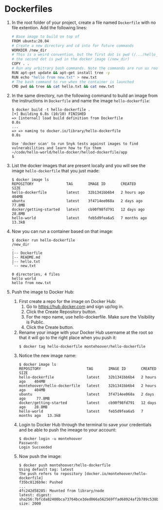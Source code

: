 # Dockerfiles

1. In the root folder of your project, create a file named `Dockerfile` with no file extention. Add the following lines:
    ```bash
    # Base image to build on top of
    FROM ubuntu:20.04
    # Create a new directory and cd into for future commands
    WORKDIR /new_dir
    # This is a weird convention, but the first dot is pwd (/.../hello_dockerfile) on the host machine and
    # the second dot is pwd in the docker image (/new_dir)
    COPY . .
    # Run any arbitrary bash commands. Note the commands are run as root so you don't have to use sudo
    RUN apt-get update && apt-get install tree -y
    RUN echo "hello from new.txt" > new.txt
    # The bash command to run when the container is launched
    CMD pwd && tree && cat hello.txt && cat new.txt

    ```

2. In the same directory, run the following command to build an image from the instructions in `Dockerfile` and name the image `hello-dockerfile`:
    ```
    $ docker build -t hello-dockerfile .
    [+] Building 6.8s (10/10) FINISHED
    => [internal] load build definition from Dockerfile                                                                            0.0s
    ...
    => => naming to docker.io/library/hello-dockerfile                                                                             0.0s

    Use 'docker scan' to run Snyk tests against images to find vulnerabilities and learn how to fix them
    ~/code/hello-world/hello-docker/hellod-dockerfile/app
    $
    ```

3. List the docker images that are present locally and you will see the image `hello-dockerfile` that you just made:
    ```
    $ docker image ls
    REPOSITORY               TAG       IMAGE ID       CREATED        SIZE
    hello-dockerfile         latest    32b1341bb6b4   2 hours ago    404MB
    ubuntu                   latest    3f4714ee068a   2 days ago     77.8MB
    docker/getting-started   latest    cb90f98fd791   12 days ago    28.8MB
    hello-world              latest    feb5d9fea6a5   7 months ago   13.3kB
    ```

4. Now you can run a container based on that image:
    ```
    $ docker run hello-dockerfile
    /new_dir
    .
    |-- Dockerfile
    |-- README.md
    |-- hello.txt
    `-- new.txt

    0 directories, 4 files
    hello world
    hello from new.txt
    ```

5. Push the image to Docker Hub:
    1. First create a repo for the image on Docker Hub:
        1. Go to https://hub.docker.com and sign up/log in.
        2. Click the Create Repository button.
        3. For the repo name, use hello-dockerfile. Make sure the Visibility is Public.
        4. Click the Create button.
    2. Rename your image with your Docker Hub username at the root so that it will go to the right place when you push it:
        ```
        $ docker tag hello-dockerfile montehoover/hello-dockerfile
        ```
    3. Notice the new image name:
        ```
        $ docker image ls
        REPOSITORY                     TAG       IMAGE ID       CREATED        SIZE
        hello-dockerfile               latest    32b1341bb6b4   2 hours ago    404MB
        montehoover/hello-dockerfile   latest    32b1341bb6b4   2 hours ago    404MB
        ubuntu                         latest    3f4714ee068a   2 days ago     77.8MB
        docker/getting-started         latest    cb90f98fd791   12 days ago    28.8MB
        hello-world                    latest    feb5d9fea6a5   7 months ago   13.3kB
        ```
    4. Login to Docker Hub through the terminal to save your credentials and be able to push the imeage to your account:
        ```
        $ docker login -u montehoover
        Password:
        Login Succeeded
        ```
    5. Now push the image:
        ```
        $ docker push montehoover/hello-dockerfile
        Using default tag: latest
        The push refers to repository [docker.io/montehoover/hello-dockerfile]
        f35bc8126b9e: Pushed
        ...
        4fc242d58285: Mounted from library/node
        latest: digest: sha256:7bfcda82400bca73764bce3ded066a562569ffad68924af2b789c538b51274bc size: 2000
        ```
    
